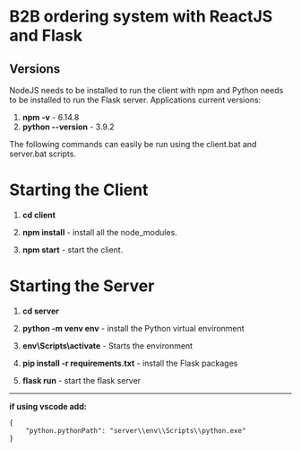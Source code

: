 # B2B ordering system with ReactJS and Flask

## Versions
NodeJS needs to be installed to run the client with npm and Python needs to be installed to run the Flask server. Applications current versions:
1. **npm -v** - 6.14.8
2. **python --version** - 3.9.2

The following commands can easily be run using the client.bat and server.bat scripts.

# Starting the Client 

1. **cd client**
2. **npm install** - install all the node_modules.

3. **npm start** - start the client.

# Starting the Server

1. **cd server**
2. **python -m venv env**  - install the Python virtual environment

3. **env\Scripts\activate** - Starts the environment

4. **pip install -r requirements.txt**  - install the Flask packages 

5. **flask run**  - start the flask server

---
**if using vscode add:**
```
{
    "python.pythonPath": "server\\env\\Scripts\\python.exe"
}